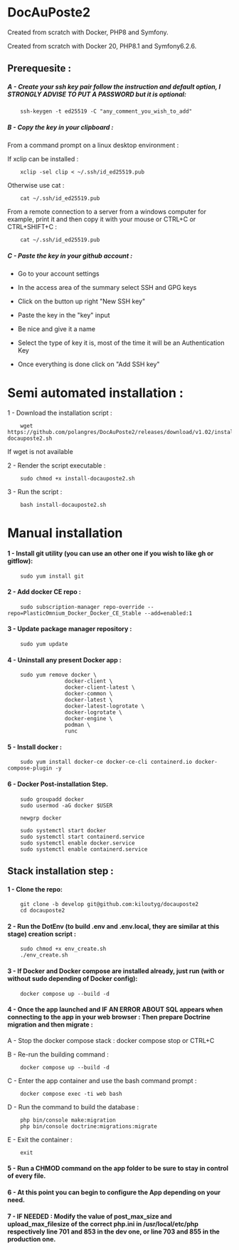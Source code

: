 # DocAuPoste2
Created from scratch with Docker, PHP8 and Symfony.

Created from scratch with Docker 20, PHP8.1 and Symfony6.2.6.


## Prerequesite :


##### A - Create your ssh key pair follow the instruction and default option, I STRONGLY ADVISE TO PUT A PASSWORD but it is optional:
```
    ssh-keygen -t ed25519 -C "any_comment_you_wish_to_add"
```

##### B - Copy the key in your clipboard :

From a command prompt on a linux desktop environment :

If xclip can be installed : 
```
    xclip -sel clip < ~/.ssh/id_ed25519.pub
```
Otherwise use cat : 
```
    cat ~/.ssh/id_ed25519.pub
```
From a remote connection to a server from a windows computer for example, print it and then copy it with your mouse or CTRL+C or CTRL+SHIFT+C : 
```
    cat ~/.ssh/id_ed25519.pub 
```

##### C - Paste the key in your github account : 

- Go to your account settings

- In the access area of the summary select SSH and GPG keys

- Click on the button up right "New SSH key"

- Paste the key in the "key" input

- Be nice and give it a name

- Select the type of key it is, most of the time it will be an Authentication Key

- Once everything is done click on "Add SSH key" 



# Semi automated installation :

1 - Download the installation script :

```
    wget https://github.com/polangres/DocAuPoste2/releases/download/v1.02/install-docauposte2.sh 
```
If wget is not available 

2 - Render the script executable : 

```   
    sudo chmod +x install-docauposte2.sh
```

3 - Run the script : 

```
    bash install-docauposte2.sh
```



# Manual installation


#### 1 - Install git utility (you can use an other one if you wish to like gh or gitflow):
```
    sudo yum install git
```

#### 2 - Add docker CE repo : 
```
    sudo subscription-manager repo-override --repo=PlasticOmnium_Docker_Docker_CE_Stable --add=enabled:1
```

#### 3 - Update package manager repository : 
```
    sudo yum update
```

#### 4 - Uninstall any present Docker app :
```
    sudo yum remove docker \
                  docker-client \
                  docker-client-latest \
                  docker-common \
                  docker-latest \
                  docker-latest-logrotate \
                  docker-logrotate \
                  docker-engine \
                  podman \
                  runc
```

#### 5 - Install docker :
```
    sudo yum install docker-ce docker-ce-cli containerd.io docker-compose-plugin -y
```

#### 6 - Docker Post-installation Step.
```
    sudo groupadd docker
    sudo usermod -aG docker $USER
```
```
    newgrp docker
```
```
    sudo systemctl start docker
    sudo systemctl start containerd.service
    sudo systemctl enable docker.service
    sudo systemctl enable containerd.service
```

## Stack installation step : 


#### 1 - Clone the repo:
```
    git clone -b develop git@github.com:kiloutyg/docauposte2
    cd docauposte2
```

#### 2 - Run the DotEnv (to build .env and .env.local, they are similar at this stage) creation script : 
```
    sudo chmod +x env_create.sh
    ./env_create.sh
```

#### 3 - If Docker and Docker compose are installed already, just run (with or without sudo depending of Docker config):
```
    docker compose up --build -d
``` 

#### 4 - Once the app launched and IF AN ERROR ABOUT SQL appears when connecting to the app in your web browser : Then prepare Doctrine migration and then migrate : 
A - Stop the docker compose stack : 
    docker compose stop
or
    CTRL+C

B - Re-run the building command :
``` 
    docker compose up --build -d
```
C - Enter the app container and use the bash command prompt :
```
    docker compose exec -ti web bash
```
D - Run the command to build the database :
```
    php bin/console make:migration
    php bin/console doctrine:migrations:migrate
``` 
E - Exit the container : 
```
    exit
```

#### 5 - Run a CHMOD command on the app folder to be sure to stay in control of every file. 

#### 6 - At this point you can begin to configure the App depending on your need. 

#### 7 - IF NEEDED : Modify the value of post_max_size  and upload_max_filesize of the correct php.ini in /usr/local/etc/php respectively line 701 and 853 in the dev one, or line 703 and 855 in the production one.
